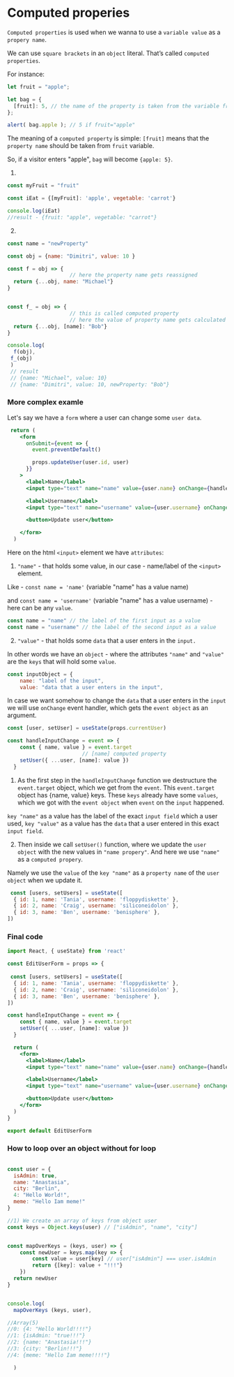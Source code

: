 # Computed properies

`Computed properties` is used when we wanna to use a `variable value` as a `propery name`.

We can use `square brackets` in an `object` literal. That’s called `computed properties`.

For instance:

```js
let fruit = "apple";

let bag = {
  [fruit]: 5, // the name of the property is taken from the variable fruit
};

alert( bag.apple ); // 5 if fruit="apple"
```

The meaning of a `computed property` is simple: `[fruit]` means that the `property name` should be taken from `fruit` variable.

So, if a visitor enters "apple", `bag` will become `{apple: 5}`.

1. 

```js
const myFruit = "fruit"

const iEat = {[myFruit]: 'apple', vegetable: 'carrot'}

console.log(iEat)
//result - {fruit: "apple", vegetable: "carrot"}
```

2. 
```js
const name = "newProperty"

const obj = {name: "Dimitri", value: 10 }

const f = obj => {
  					// here the property name gets reassigned
  return {...obj, name: "Michael"}
}


const f_ = obj => {
  					// this is called computed property
  					// here the value of property name gets calculated and reassigned
  return {...obj, [name]: "Bob"}
}

console.log(
  f(obj),
 f_(obj)
 )
 // result 
 // {name: "Michael", value: 10}
 // {name: "Dimitri", value: 10, newProperty: "Bob"}
```
### More complex examle

Let's say we have a `form` where a user can change some `user data`. 

```jsx
 return (
    <form
      onSubmit={event => {
        event.preventDefault()

        props.updateUser(user.id, user)
      }}
    >
      <label>Name</label>
      <input type="text" name="name" value={user.name} onChange={handleInputChange} />

      <label>Username</label>
      <input type="text" name="username" value={user.username} onChange={handleInputChange} />

      <button>Update user</button>

    </form>
  )
```

Here on the html `<input>` element we have `attributes`: 

1. `"name"` - that holds some value, in our case - name/label of the `<input>` element. 

Like - `const name = 'name'` (variable "name" has a value name) 

and `const name = 'username'` (variable "name" has a value username) - here can be any `value`.

```jsx
const name = "name" // the label of the first input as a value
const name = "username" // the label of the second input as a value
```
2. `"value"` - that holds some `data` that a user enters in the `input.`

In other words we have an `object` -  where the attributes `"name"` and `"value"` are the `keys` that will hold some `value`.

```jsx
const inputObject = {
    name: "label of the input", 
    value: "data that a user enters in the input",
```

In case we want somehow to change the `data` that a user enters in the `input` we will use `onChange` event handler, which gets the `event object` as an argument.

```jsx
const [user, setUser] = useState(props.currentUser)

const handleInputChange = event => {
    const { name, value } = event.target
                        // [name] computed property
    setUser({ ...user, [name]: value })
  }
```

1. As the first step in the `handleInputChange` function we destructure the `event.target` object, which we get from the `event`. This `event.target` object has {name, value} keys. These `keys` already have some `values`, which we got with the `event object` when `event` on the `input` happened. 

`key "name"` as a value has the label of the exact `input field` which a user used, `key "value"` as a value has the `data` that a user entered in this exact `input field`. 

2. Then inside we call `setUser()` function, where we update the `user object` with the new values in `"name propery"`. And here we use `"name"` as a `computed propery`. 

Namely we use the `value` of the `key "name"` as a `property name` of the `user object` when we update it. 

```jsx
 const [users, setUsers] = useState([
  { id: 1, name: 'Tania', username: 'floppydiskette' },
  { id: 2, name: 'Craig', username: 'siliconeidolon' },
  { id: 3, name: 'Ben', username: 'benisphere' },
])
```

### Final code

```jsx
import React, { useState} from 'react'

const EditUserForm = props => {
  
 const [users, setUsers] = useState([
  { id: 1, name: 'Tania', username: 'floppydiskette' },
  { id: 2, name: 'Craig', username: 'siliconeidolon' },
  { id: 3, name: 'Ben', username: 'benisphere' },
])

const handleInputChange = event => {
    const { name, value } = event.target
    setUser({ ...user, [name]: value })
  }

  return (
    <form>
      <label>Name</label>
      <input type="text" name="name" value={user.name} onChange={handleInputChange} />

      <label>Username</label>
      <input type="text" name="username" value={user.username} onChange={handleInputChange} />

      <button>Update user</button>
    </form>
  )
}

export default EditUserForm
```

### How to loop over an object without for loop

```js

const user = {
  isAdmin: true,
  name: "Anastasia",
  city: "Berlin",
  4: "Hello World!",
  meme: "Hello Iam meme!"
}

//1) We create an array of keys from object user
const keys = Object.keys(user) // ["isAdmin", "name", "city"]


const mapOverKeys = (keys, user) => {
  	const newUser = keys.map(key => {
  		const value = user[key] // user["isAdmin"] === user.isAdmin
  		return {[key]: value + "!!!"}
	})
  return newUser
}


console.log(
  mapOverKeys (keys, user), 

//Array(5)
//0: {4: "Hello World!!!!"}
//1: {isAdmin: "true!!!"}
//2: {name: "Anastasia!!!"}
//3: {city: "Berlin!!!"}
//4: {meme: "Hello Iam meme!!!!"}

  )



